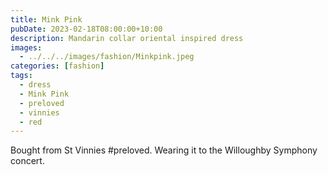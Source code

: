 ```yaml
---
title: Mink Pink
pubDate: 2023-02-18T08:00:00+10:00
description: Mandarin collar oriental inspired dress
images:
  - ../../../images/fashion/Minkpink.jpeg
categories: [fashion]
tags:
  - dress
  - Mink Pink
  - preloved
  - vinnies
  - red
---
```


Bought from St Vinnies #preloved. Wearing it to the Willoughby Symphony concert.
